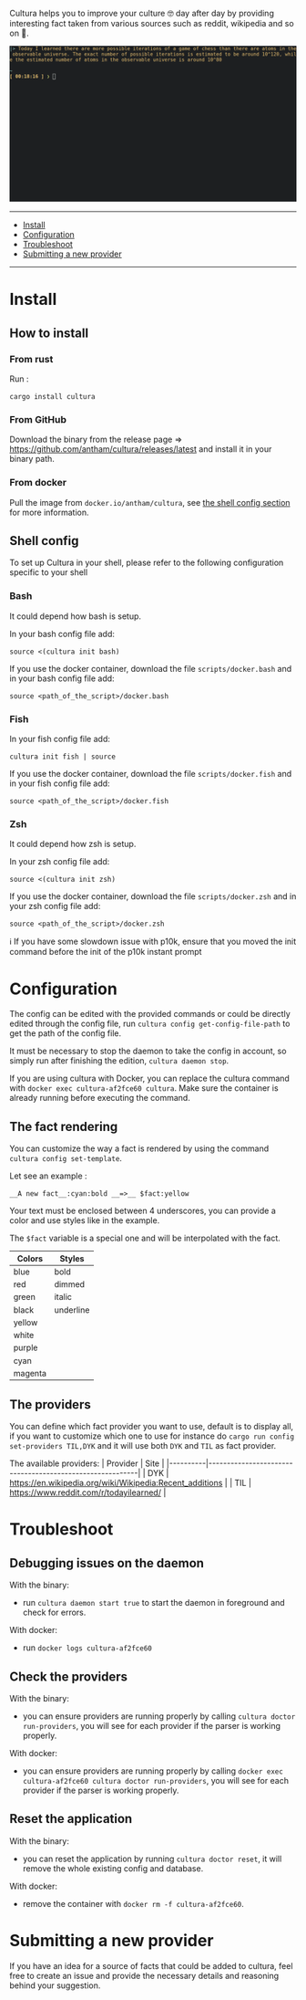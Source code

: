 Cultura helps you to improve your culture :nerd_face: day after day by providing interesting fact taken from various sources such as reddit, wikipedia and so on :book:.

![example of cultura in a terminal](https://github.com/antham/cultura/blob/master/pictures/example.png?raw=true)

---

- [Install](#install)
- [Configuration](#configuration)
- [Troubleshoot](#troubleshoot)
- [Submitting a new provider](#submitting-a-new-provider)

---

# Install

## How to install

### From rust

Run :

```
cargo install cultura
```

### From GitHub

Download the binary from the release page => https://github.com/antham/cultura/releases/latest and install it in your binary path.

### From docker

Pull the image from `docker.io/antham/cultura`, see [the shell config section](#shell-config) for more information.

## Shell config

To set up Cultura in your shell, please refer to the following configuration specific to your shell

### Bash

It could depend how bash is setup.

In your bash config file add:

```
source <(cultura init bash)
```

If you use the docker container, download the file `scripts/docker.bash` and in your bash config file add:

```
source <path_of_the_script>/docker.bash
```

### Fish

In your fish config file add:

```
cultura init fish | source
```

If you use the docker container, download the file `scripts/docker.fish` and in your fish config file add:

```
source <path_of_the_script>/docker.fish
```

### Zsh

It could depend how zsh is setup.

In your zsh config file add:

```
source <(cultura init zsh)
```

If you use the docker container, download the file `scripts/docker.zsh` and in your zsh config file add:

```
source <path_of_the_script>/docker.zsh
```

:information_source: If you have some slowdown issue with p10k, ensure that you moved the init command before the init of the p10k instant prompt

# Configuration

The config can be edited with the provided commands or could be directly edited through the config file, run `cultura config get-config-file-path` to get the path of the config file.

It must be necessary to stop the daemon to take the config in account, so simply run after finishing the edition, `cultura daemon stop`.

If you are using cultura with Docker, you can replace the cultura command with `docker exec cultura-af2fce60 cultura`. Make sure the container is already running before executing the command.

## The fact rendering

You can customize the way a fact is rendered by using the command `cultura config set-template`.

Let see an example :

```
__A new fact__:cyan:bold __=>__ $fact:yellow
```

Your text must be enclosed between 4 underscores, you can provide a color and use styles like in the example.

The `$fact` variable is a special one and will be interpolated with the fact.

| Colors  | Styles    |
| ------- | --------- |
| blue    | bold      |
| red     | dimmed    |
| green   | italic    |
| black   | underline |
| yellow  |           |
| white   |           |
| purple  |           |
| cyan    |           |
| magenta |           |

## The providers

You can define which fact provider you want to use, default is to display all, if you want to customize which one to use for instance do `cargo run config set-providers TIL,DYK` and it will use both `DYK` and `TIL` as fact provider.

The available providers:
| Provider | Site |
|----------|----------------------------------------------------------|
| DYK | https://en.wikipedia.org/wiki/Wikipedia:Recent_additions |
| TIL | https://www.reddit.com/r/todayilearned/ |

# Troubleshoot

## Debugging issues on the daemon

With the binary:

- run `cultura daemon start true` to start the daemon in foreground and check for errors.

With docker:

- run `docker logs cultura-af2fce60`

## Check the providers

With the binary:

- you can ensure providers are running properly by calling `cultura doctor run-providers`, you will see for each provider if the parser is working properly.

With docker:

- you can ensure providers are running properly by calling `docker exec cultura-af2fce60 cultura doctor run-providers`, you will see for each provider if the parser is working properly.

## Reset the application

With the binary:

- you can reset the application by running `cultura doctor reset`, it will remove the whole existing config and database.

With docker:

- remove the container with `docker rm -f cultura-af2fce60`.

# Submitting a new provider

If you have an idea for a source of facts that could be added to cultura, feel free to create an issue and provide the necessary details and reasoning behind your suggestion.
